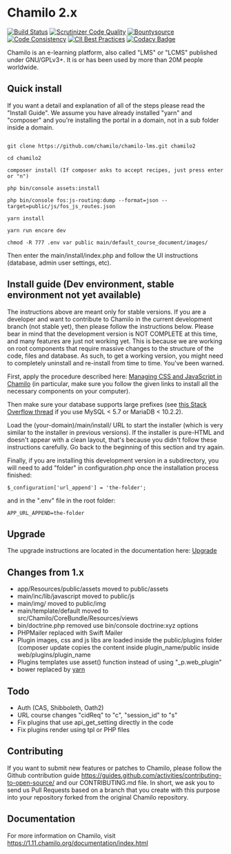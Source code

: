 # Chamilo 2.x

[![Build Status](https://travis-ci.org/chamilo/chamilo-lms.svg?branch=master)](https://travis-ci.org/chamilo/chamilo-lms)
[![Scrutinizer Code Quality](https://scrutinizer-ci.com/g/chamilo/chamilo-lms/badges/quality-score.png?b=master)](https://scrutinizer-ci.com/g/chamilo/chamilo-lms/?branch=master)
[![Bountysource](https://www.bountysource.com/badge/team?team_id=12439&style=raised)](https://www.bountysource.com/teams/chamilo?utm_source=chamilo&utm_medium=shield&utm_campaign=raised)
[![Code Consistency](https://squizlabs.github.io/PHP_CodeSniffer/analysis/chamilo/chamilo-lms/grade.svg)](http://squizlabs.github.io/PHP_CodeSniffer/analysis/chamilo/chamilo-lms/)
[![CII Best Practices](https://bestpractices.coreinfrastructure.org/projects/166/badge)](https://bestpractices.coreinfrastructure.org/projects/166)
[![Codacy Badge](https://api.codacy.com/project/badge/Grade/88e934aab2f34bb7a0397a6f62b078b2)](https://www.codacy.com/app/chamilo/chamilo-lms?utm_source=github.com&utm_medium=referral&utm_content=chamilo/chamilo-lms&utm_campaign=badger)

Chamilo is an e-learning platform, also called "LMS" or "LCMS" published under GNU/GPLv3+. It is or has been used by more than 20M people worldwide.

## Quick install

If you want a detail and explanation of all of the steps please read the "Install Guide".
We assume you have already installed "yarn" and "composer" and you're installing the portal in a domain,
not in a sub folder inside a domain.

~~~~

git clone https://github.com/chamilo/chamilo-lms.git chamilo2

cd chamilo2

composer install (If composer asks to accept recipes, just press enter or "n")

php bin/console assets:install

php bin/console fos:js-routing:dump --format=json --target=public/js/fos_js_routes.json

yarn install

yarn run encore dev

chmod -R 777 .env var public main/default_course_document/images/	

~~~~

Then enter the main/install/index.php and follow the UI instructions (database, admin user settings, etc).


## Install guide (Dev environment, stable environment not yet available)

The instructions above are meant only for stable versions. 
If you are a developer and want to contribute to Chamilo in the current development branch (not stable yet), 
then please follow the instructions below. Please bear in mind that the development version is NOT COMPLETE at this time, 
and many features are just not working yet. This is because we are working on root components that require massive changes to the structure of the code, files and database. As such, to get a working version, you might need to completely uninstall and re-install from time to time. You've been warned.

First, apply the procedure described here: [Managing CSS and JavaScript in Chamilo](assets/README.md) (in particular, make sure you follow the given links to install all the necessary components on your computer).

Then make sure your database supports large prefixes (see [this Stack Overflow thread](https://stackoverflow.com/questions/43379717/how-to-enable-large-index-in-mariadb-10/43403017#43403017) if you use MySQL < 5.7 or MariaDB < 10.2.2).

Load the (your-domain)/main/install/ URL to start the installer (which is very similar to the installer in previous versions). 
If the installer is pure-HTML and doesn't appear with a clean layout, that's because you didn't follow these instructions carefully. 
Go back to the beginning of this section and try again.

Finally, if you are installing this development version in a subdirectory, you will need to add "folder" in configuration.php 
once the installation process finished:
```
$_configuration['url_append'] = 'the-folder';
```
and in the ".env" file in the root folder:
```
APP_URL_APPEND=the-folder
```

## Upgrade
The upgrade instructions are located in the documentation here:
 [Upgrade](app/Resources/docs/upgrade.md)
 
 
## Changes from 1.x

* app/Resources/public/assets moved to public/assets
* main/inc/lib/javascript moved to public/js
* main/img/ moved to public/img
* main/template/default moved to src/Chamilo/CoreBundle/Resources/views
* bin/doctrine.php removed use bin/console doctrine:xyz options
* PHPMailer replaced with Swift Mailer
* Plugin images, css and js libs are loaded inside the public/plugins folder
  (composer update copies the content inside plugin_name/public inside web/plugins/plugin_name
* Plugins templates use asset() function instead of using "_p.web_plugin"
* bower replaced by [yarn](https://yarnpkg.com)


## Todo
* Auth (CAS, Shibboleth, Oath2)
* URL course changes "cidReq" to "c", "session_id" to "s"
* Fix plugins that use api_get_setting directly in the code
* Fix plugins render using tpl or PHP files

## Contributing

If you want to submit new features or patches to Chamilo, please follow the
Github contribution guide https://guides.github.com/activities/contributing-to-open-source/
and our CONTRIBUTING.md file.
In short, we ask you to send us Pull Requests based on a branch that you create
with this purpose into your repository forked from the original Chamilo repository.

## Documentation

For more information on Chamilo, visit https://1.11.chamilo.org/documentation/index.html
